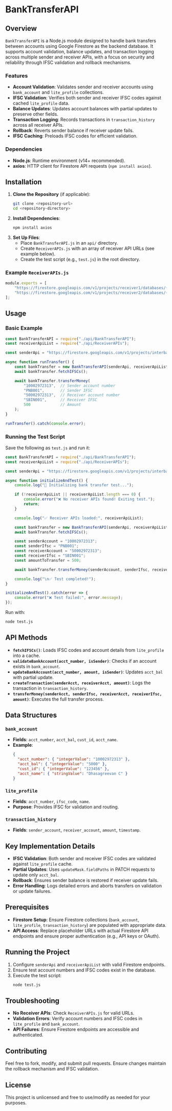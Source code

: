 # BankTransferAPI

## Overview

`BankTransferAPI` is a Node.js module designed to handle bank transfers between accounts using Google Firestore as the backend database. It supports account validation, balance updates, and transaction logging across multiple sender and receiver APIs, with a focus on security and reliability through IFSC validation and rollback mechanisms.

### Features

- **Account Validation**: Validates sender and receiver accounts using `bank_account` and `lite_profile` collections.
- **IFSC Validation**: Verifies both sender and receiver IFSC codes against cached `lite_profile` data.
- **Balance Updates**: Updates account balances with partial updates to preserve other fields.
- **Transaction Logging**: Records transactions in `transaction_history` across all receiver APIs.
- **Rollback**: Reverts sender balance if receiver update fails.
- **IFSC Caching**: Preloads IFSC codes for efficient validation.

### Dependencies

- **Node.js**: Runtime environment (v14+ recommended).
- **axios**: HTTP client for Firestore API requests (`npm install axios`).

## Installation

1. **Clone the Repository** (if applicable):
   ```bash
   git clone <repository-url>
   cd <repository-directory>
   ```
2. **Install Dependencies**:
   ```bash
   npm install axios
   ```
3. **Set Up Files**:
   - Place `BankTransferAPI.js` in an `api/` directory.
   - Create `ReceiverAPIs.js` with an array of receiver API URLs (see example below).
   - Create the test script (e.g., `test.js`) in the root directory.

### Example `ReceiverAPIs.js`

```javascript
module.exports = [
    "https://firestore.googleapis.com/v1/projects/receiver1/databases/(default)/documents",
    "https://firestore.googleapis.com/v1/projects/receiver2/databases/(default)/documents"
];
```

## Usage

### Basic Example

```javascript
const BankTransferAPI = require("./api/BankTransferAPI");
const receiverApiList = require("./api/ReceiverAPIs");

const senderApi = "https://firestore.googleapis.com/v1/projects/interbankmanagement/databases/(default)/documents";

async function runTransfer() {
    const bankTransfer = new BankTransferAPI(senderApi, receiverApiList);
    await bankTransfer.fetchIFSCs();

    await bankTransfer.transferMoney(
        "10002972313",  // Sender account number
        "PNB001",       // Sender IFSC
        "50002972313",  // Receiver account number
        "SBIN001",      // Receiver IFSC
        500             // Amount
    );
}

runTransfer().catch(console.error);
```

### Running the Test Script

Save the following as `test.js` and run it:

```javascript
const BankTransferAPI = require("./api/BankTransferAPI");
const receiverApiList = require("./api/ReceiverAPIs");

const senderApi = "https://firestore.googleapis.com/v1/projects/interbankmanagement/databases/(default)/documents";

async function initializeAndTest() {
    console.log("🔵 Initializing bank transfer test...");

    if (!receiverApiList || receiverApiList.length === 0) {
        console.error("❌ No receiver APIs found! Exiting test.");
        return;
    }

    console.log("✅ Receiver APIs loaded:", receiverApiList);

    const bankTransfer = new BankTransferAPI(senderApi, receiverApiList);
    await bankTransfer.fetchIFSCs();

    const senderAccount = "10002972313";
    const senderIfsc = "PNB001";
    const receiverAccount = "50002972313";
    const receiverIfsc = "SBIN001";
    const amountToTransfer = 500;

    await bankTransfer.transferMoney(senderAccount, senderIfsc, receiverAccount, receiverIfsc, amountToTransfer);

    console.log("\n✅ Test completed!");
}

initializeAndTest().catch(error => {
    console.error("❌ Test failed:", error.message);
});
```

Run with:

```bash
node test.js
```

## API Methods

- **`fetchIFSCs()`**: Loads IFSC codes and account details from `lite_profile` into a cache.
- **`validateBankAccount(acct_number, isSender)`**: Checks if an account exists in `bank_account`.
- **`updateBankAccount(acct_number, amount, isSender)`**: Updates `acct_bal` with partial update.
- **`createTransaction(senderAcct, receiverAcct, amount)`**: Logs the transaction in `transaction_history`.
- **`transferMoney(senderAcct, senderIfsc, receiverAcct, receiverIfsc, amount)`**: Executes the full transfer process.

## Data Structures

### `bank_account`

- **Fields**: `acct_number`, `acct_bal`, `cust_id`, `acct_name`.
- **Example**:
  ```json
  {
    "acct_number": { "integerValue": "10002972313" },
    "acct_bal": { "integerValue": "5000" },
    "cust_id": { "integerValue": "123456" },
    "acct_name": { "stringValue": "Dhasagreevan C" }
  }
  ```

### `lite_profile`

- **Fields**: `acct_number`, `ifsc_code`, `name`.
- **Purpose**: Provides IFSC for validation and routing.

### `transaction_history`

- **Fields**: `sender_account`, `receiver_account`, `amount`, `timestamp`.

## Key Implementation Details

- **IFSC Validation**: Both sender and receiver IFSC codes are validated against `lite_profile` cache.
- **Partial Updates**: Uses `updateMask.fieldPaths` in PATCH requests to update only `acct_bal`.
- **Rollback**: Ensures sender balance is restored if receiver update fails.
- **Error Handling**: Logs detailed errors and aborts transfers on validation or update failures.

## Prerequisites

- **Firestore Setup**: Ensure Firestore collections (`bank_account`, `lite_profile`, `transaction_history`) are populated with appropriate data.
- **API Access**: Replace placeholder URLs with actual Firestore API endpoints and ensure proper authentication (e.g., API keys or OAuth).

## Running the Project

1. Configure `senderApi` and `receiverApiList` with valid Firestore endpoints.
2. Ensure test account numbers and IFSC codes exist in the database.
3. Execute the test script:
   ```bash
   node test.js
   ```

## Troubleshooting

- **No Receiver APIs**: Check `ReceiverAPIs.js` for valid URLs.
- **Validation Errors**: Verify account numbers and IFSC codes in `lite_profile` and `bank_account`.
- **API Failures**: Ensure Firestore endpoints are accessible and authenticated.

## Contributing

Feel free to fork, modify, and submit pull requests. Ensure changes maintain the rollback mechanism and IFSC validation.

## License

This project is unlicensed and free to use/modify as needed for your purposes.
